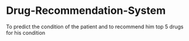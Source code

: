 # Drug-Recommendation-System
To predict the condition of the patient and to recommend him top 5 drugs for his condition
